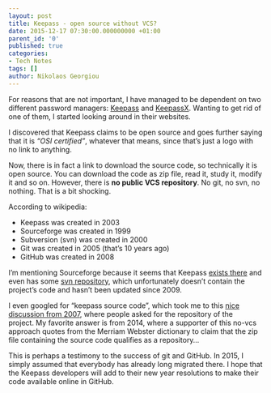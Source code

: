 ```yaml
---
layout: post
title: Keepass - open source without VCS?
date: 2015-12-17 07:30:00.000000000 +01:00
parent_id: '0'
published: true
categories:
- Tech Notes
tags: []
author: Nikolaos Georgiou
---
```


For reasons that are not important, I have managed to be dependent on two different password managers: <a href="http://keepass.info/">Keepass</a> and <a href="https://www.keepassx.org/">KeepassX</a>. Wanting to get rid of one of them, I started looking around in their websites.<!--more-->

I discovered that Keepass claims to be open source and goes further saying that it is <em>“OSI certified”</em>, whatever that means, since that’s just a logo with no link to anything.

Now, there is in fact a link to download the source code, so technically it is open source. You can download the code as zip file, read it, study it, modify it and so on. However, there is <strong>no public VCS repository</strong>. No git, no svn, no nothing. That is a bit shocking.

According to wikipedia:
<ul>
<li>Keepass was created in 2003</li>
<li>Sourceforge was created in 1999</li>
<li>Subversion (svn) was created in 2000</li>
<li>Git was created in 2005 (that’s 10 years ago)</li>
<li>GitHub was created in 2008</li>
</ul>

I’m mentioning Sourceforge because it seems that Keepass <a href="https://sourceforge.net/projects/keepass/">exists there</a> and even has some <a href="https://sourceforge.net/p/keepass/code/HEAD/tree/">svn repository</a>, which unfortunately doesn’t contain the project’s code and hasn’t been updated since 2009.

I even googled for “keepass source code”, which took me to this <a href="https://sourceforge.net/p/keepass/discussion/329220/thread/b0bb5457/">nice discussion from 2007</a>, where people asked for the repository of the project. My favorite answer is from 2014, where a supporter of this no-vcs approach quotes from the Merriam Webster dictionary to claim that the zip file containing the source code qualifies as a repository…

This is perhaps a testimony to the success of git and GitHub. In 2015, I simply assumed that everybody has already long migrated there. I hope that the Keepass developers will add to their new year resolutions to make their code available online in GitHub.
